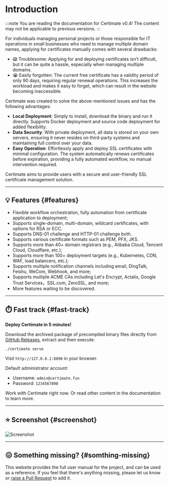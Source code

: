 # Introduction

:::note
You are reading the documentation for Certimate v0.4! The content may not be applicable to previous versions.
:::

For individuals managing personal projects or those responsible for IT operations in small businesses who need to manage multiple domain names, applying for certificates manually comes with several drawbacks:

- 😱 Troublesome: Applying for and deploying certificates isn’t difficult, but it can be quite a hassle, especially when managing multiple domains.
- 😭 Easily forgotten: The current free certificate has a validity period of only 90 days, requiring regular renewal operations. This increases the workload and makes it easy to forget, which can result in the website becoming inaccessible.

Certimate was created to solve the above-mentioned issues and has the following advantages:

- **Local Deployment**: Simply to install, download the binary and run it directly. Supports Docker deployment and source code deployment for added flexibility.
- **Data Security**​: With private deployment, all data is stored on your own servers, ensuring it never resides on third-party systems and maintaining full control over your data.
- **Easy Operation**: Effortlessly apply and deploy SSL certificates with minimal configuration. The system automatically renews certificates before expiration, providing a fully automated workflow, no manual intervention required.

Certimate aims to provide users with a secure and user-friendly SSL certificate management solution.

---

## 💡 Features {#features}

- Flexible workflow orchestration, fully automation from certificate application to deployment;
- Supports single-domain, multi-domain, wildcard certificates, with options for RSA or ECC.
- Supports DNS-01 challenge and HTTP-01 challenge both.
- Supports various certificate formats such as PEM, PFX, JKS.
- Supports more than 40+ domain registrars (e.g., Alibaba Cloud, Tencent Cloud, Cloudflare, etc.);
- Supports more than 100+ deployment targets (e.g., Kubernetes, CDN, WAF, load balancers, etc.);
- Supports multiple notification channels including email, DingTalk, Feishu, WeCom, Webhook, and more;
- Supports multiple ACME CAs including Let's Encrypt, Actalis, Google Trust Services，SSL.com, ZeroSSL, and more;
- More features waiting to be discovered.

---

## ⏱️ Fast track {#fast-track}

**Deploy Certimate in 5 minutes!**

Download the archived package of precompiled binary files directly from [GitHub Releases](https://github.com/certimate-go/certimate/releases), extract and then execute:

```bash
./certimate serve
```

Visit `http://127.0.0.1:8090` in your browser.

Default administrator account:

- Username: `admin@certimate.fun`
- Password: `1234567890`

Work with Certimate right now. Or read other content in the documentation to learn more.

---

## ⭐ Screenshot {#screenshot}

![Screenshot](https://i.imgur.com/4DAUKEE.gif)

---

## 😖 Something missing? {#somthing-missing}

This website provides the full user manual for the project, and can be used as a reference. If you feel that there's anything missing, please let us know or [raise a Pull Request](https://github.com/certimate-go/docs/pulls) to add it.
